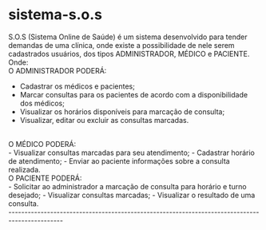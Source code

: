 # sistema-s.o.s

S.O.S (Sistema Online de Saúde) é um sistema desenvolvido para tender demandas de uma clínica, onde existe a possibilidade de nele serem cadastrados usuários, dos tipos ADMINISTRADOR, MÉDICO e PACIENTE. Onde:
<br>
O ADMINISTRADOR PODERÁ:
<br>
 - Cadastrar os médicos e pacientes;
 - Marcar consultas para os pacientes de acordo com a disponibilidade dos médicos;
 - Visualizar os horários disponíveis para marcação de consulta;
 - Visualizar, editar ou excluir as consultas marcadas.
<br>
O MÉDICO PODERÁ:
<br>
 - Visualizar consultas marcadas para seu atendimento;
 - Cadastrar horário de atendimento;
 - Enviar ao paciente informações sobre a consulta realizada.
<br>
O PACIENTE PODERÁ:
<br>
 - Solicitar ao administrador a marcação de consulta para horário e turno desejado;
 - Visualizar consultas marcadas;
 - Visualizar o resultado de uma consulta.
<br>
-----------------------------------------------------------------------------------------------
